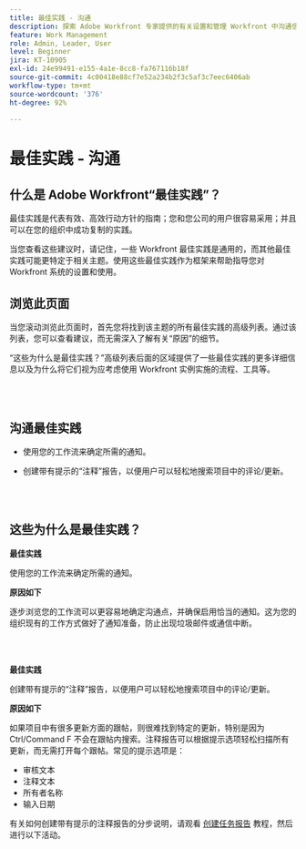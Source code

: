 ```yaml
---
title: 最佳实践 - 沟通
description: 探索 Adobe Workfront 专家提供的有关设置和管理 Workfront 中沟通信息通知的最佳实践建议。
feature: Work Management
role: Admin, Leader, User
level: Beginner
jira: KT-10905
exl-id: 24e99491-e155-4a1e-8cc8-fa767116b18f
source-git-commit: 4c00418e88cf7e52a234b2f3c5af3c7eec6406ab
workflow-type: tm+mt
source-wordcount: '376'
ht-degree: 92%

---
```


# 最佳实践 - 沟通

## 什么是 Adobe Workfront“最佳实践”？

最佳实践是代表有效、高效行动方针的指南；您和您公司的用户很容易采用；并且可以在您的组织中成功复制的实践。

当您查看这些建议时，请记住，一些 Workfront 最佳实践是通用的，而其他最佳实践可能更特定于相关主题。使用这些最佳实践作为框架来帮助指导您对 Workfront 系统的设置和使用。

## 浏览此页面

当您滚动浏览此页面时，首先您将找到该主题的所有最佳实践的高级列表。通过该列表，您可以查看建议，而无需深入了解有关“原因”的细节。

“这些为什么是最佳实践？”高级列表后面的区域提供了一些最佳实践的更多详细信息以及为什么将它们视为应考虑使用 Workfront 实例实施的流程、工具等。

</br>
</br>

## 沟通最佳实践

* 使用您的工作流来确定所需的通知。

* 创建带有提示的“注释”报告，以便用户可以轻松地搜索项目中的评论/更新。

</br>
</br>

## 这些为什么是最佳实践？

**最佳实践**

使用您的工作流来确定所需的通知。

**原因如下**

逐步浏览您的工作流可以更容易地确定沟通点，并确保启用恰当的通知。这为您的组织现有的工作方式做好了通知准备，防止出现垃圾邮件或通信中断。

</br>
</br>


**最佳实践**

创建带有提示的“注释”报告，以便用户可以轻松地搜索项目中的评论/更新。



**原因如下**

如果项目中有很多更新方面的跟帖，则很难找到特定的更新，特别是因为 Ctrl/Command F 不会在跟帖内搜索。注释报告可以根据提示选项轻松扫描所有更新，而无需打开每个跟帖。常见的提示选项是：

* 审核文本
* 注释文本
* 所有者名称
* 输入日期

有关如何创建带有提示的注释报告的分步说明，请观看 [创建任务报告](https://experienceleague.adobe.com/docs/workfront-learn/tutorials-workfront/reporting/basic-reporting/create-a-task-report.html) 教程，然后进行以下活动。

